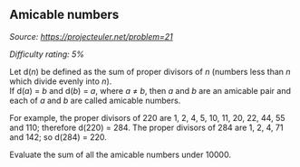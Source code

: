 Amicable numbers
----------------

*Source: https://projecteuler.net/problem=21*


*Difficulty rating: 5%*

Let d(*n*) be defined as the sum of proper divisors of *n* (numbers less
than *n* which divide evenly into *n*).\
 If d(*a*) = *b* and d(*b*) = *a*, where *a* ≠ *b*, then *a* and *b* are
an amicable pair and each of *a* and *b* are called amicable numbers.

For example, the proper divisors of 220 are 1, 2, 4, 5, 10, 11, 20, 22,
44, 55 and 110; therefore d(220) = 284. The proper divisors of 284 are
1, 2, 4, 71 and 142; so d(284) = 220.

Evaluate the sum of all the amicable numbers under 10000.
